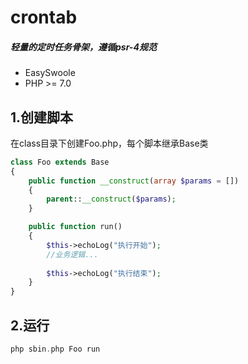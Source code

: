 # crontab
##### 轻量的定时任务骨架，遵循psr-4规范

* EasySwoole
* PHP >= 7.0

## 1.创建脚本   
在class目录下创建Foo.php，每个脚本继承Base类
```php
class Foo extends Base
{
    public function __construct(array $params = [])
    {
        parent::__construct($params);
    }

    public function run()
    {
        $this->echoLog("执行开始");
        //业务逻辑...
        
        $this->echoLog("执行结束");
    }
}
```
## 2.运行

```php
php sbin.php Foo run
```


